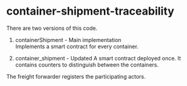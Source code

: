 # container-shipment-traceability

There are two versions of this code.

1. containerShipment - Main implementation  
Implements a smart contract for every container. 

2. container_shipment - Updated
A smart contract deployed once. It contains counters to distinguish between the containers.

The freight forwarder registers the participating actors.
